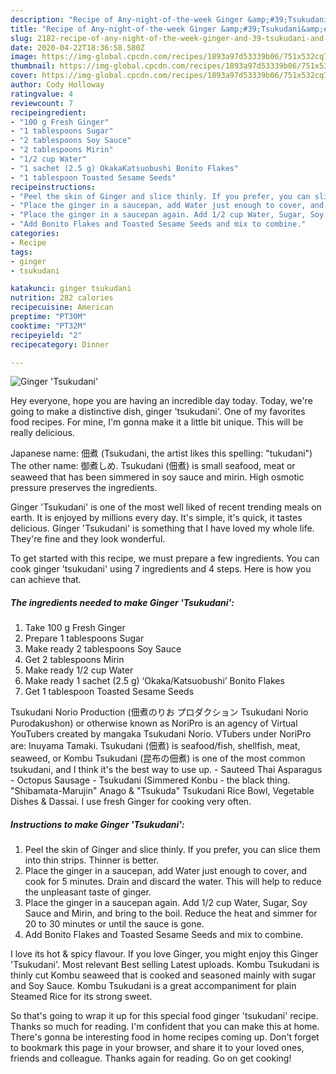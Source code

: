 ```yaml
---
description: "Recipe of Any-night-of-the-week Ginger &amp;#39;Tsukudani&amp;#39;"
title: "Recipe of Any-night-of-the-week Ginger &amp;#39;Tsukudani&amp;#39;"
slug: 2182-recipe-of-any-night-of-the-week-ginger-and-39-tsukudani-and-39
date: 2020-04-22T18:36:58.580Z
image: https://img-global.cpcdn.com/recipes/1893a97d53339b06/751x532cq70/ginger-tsukudani-recipe-main-photo.jpg
thumbnail: https://img-global.cpcdn.com/recipes/1893a97d53339b06/751x532cq70/ginger-tsukudani-recipe-main-photo.jpg
cover: https://img-global.cpcdn.com/recipes/1893a97d53339b06/751x532cq70/ginger-tsukudani-recipe-main-photo.jpg
author: Cody Holloway
ratingvalue: 4
reviewcount: 7
recipeingredient:
- "100 g Fresh Ginger"
- "1 tablespoons Sugar"
- "2 tablespoons Soy Sauce"
- "2 tablespoons Mirin"
- "1/2 cup Water"
- "1 sachet (2.5 g) OkakaKatsuobushi Bonito Flakes"
- "1 tablespoon Toasted Sesame Seeds"
recipeinstructions:
- "Peel the skin of Ginger and slice thinly. If you prefer, you can slice them into thin strips. Thinner is better."
- "Place the ginger in a saucepan, add Water just enough to cover, and cook for 5 minutes. Drain and discard the water. This will help to reduce the unpleasant taste of ginger."
- "Place the ginger in a saucepan again. Add 1/2 cup Water, Sugar, Soy Sauce and Mirin, and bring to the boil. Reduce the heat and simmer for 20 to 30 minutes or until the sauce is gone."
- "Add Bonito Flakes and Toasted Sesame Seeds and mix to combine."
categories:
- Recipe
tags:
- ginger
- tsukudani

katakunci: ginger tsukudani 
nutrition: 282 calories
recipecuisine: American
preptime: "PT30M"
cooktime: "PT32M"
recipeyield: "2"
recipecategory: Dinner

---
```



![Ginger &#39;Tsukudani&#39;](https://img-global.cpcdn.com/recipes/1893a97d53339b06/751x532cq70/ginger-tsukudani-recipe-main-photo.jpg)

Hey everyone, hope you are having an incredible day today. Today, we're going to make a distinctive dish, ginger &#39;tsukudani&#39;. One of my favorites food recipes. For mine, I'm gonna make it a little bit unique. This will be really delicious.

Japanese name: 佃煮 (Tsukudani, the artist likes this spelling: &#34;tukudani&#34;) The other name: 御煮しめ. Tsukudani (佃煮) is small seafood, meat or seaweed that has been simmered in soy sauce and mirin. High osmotic pressure preserves the ingredients.

Ginger &#39;Tsukudani&#39; is one of the most well liked of recent trending meals on earth. It is enjoyed by millions every day. It's simple, it's quick, it tastes delicious. Ginger &#39;Tsukudani&#39; is something that I have loved my whole life. They're fine and they look wonderful.


To get started with this recipe, we must prepare a few ingredients. You can cook ginger &#39;tsukudani&#39; using 7 ingredients and 4 steps. Here is how you can achieve that.

<!--inarticleads1-->

##### The ingredients needed to make Ginger &#39;Tsukudani&#39;:

1. Take 100 g Fresh Ginger
1. Prepare 1 tablespoons Sugar
1. Make ready 2 tablespoons Soy Sauce
1. Get 2 tablespoons Mirin
1. Make ready 1/2 cup Water
1. Make ready 1 sachet (2.5 g) ‘Okaka/Katsuobushi’ Bonito Flakes
1. Get 1 tablespoon Toasted Sesame Seeds


Tsukudani Norio Production (佃煮のりお プロダクション Tsukudani Norio Purodakushon) or otherwise known as NoriPro is an agency of Virtual YouTubers created by mangaka Tsukudani Norio. VTubers under NoriPro are: Inuyama Tamaki. Tsukudani (佃煮) is seafood/fish, shellfish, meat, seaweed, or Kombu Tsukudani (昆布の佃煮) is one of the most common tsukudani, and I think it&#39;s the best way to use up. - Sauteed Thai Asparagus - Octopus Sausage - Tsukudani (Simmered Konbu - the black thing. &#34;Shibamata-Marujin&#34; Anago &amp; &#34;Tsukuda&#34; Tsukudani Rice Bowl, Vegetable Dishes &amp; Dassai. I use fresh Ginger for cooking very often. 

<!--inarticleads2-->

##### Instructions to make Ginger &#39;Tsukudani&#39;:

1. Peel the skin of Ginger and slice thinly. If you prefer, you can slice them into thin strips. Thinner is better.
1. Place the ginger in a saucepan, add Water just enough to cover, and cook for 5 minutes. Drain and discard the water. This will help to reduce the unpleasant taste of ginger.
1. Place the ginger in a saucepan again. Add 1/2 cup Water, Sugar, Soy Sauce and Mirin, and bring to the boil. Reduce the heat and simmer for 20 to 30 minutes or until the sauce is gone.
1. Add Bonito Flakes and Toasted Sesame Seeds and mix to combine.


I love its hot &amp; spicy flavour. If you love Ginger, you might enjoy this Ginger &#39;Tsukudani&#39;. Most relevant Best selling Latest uploads. Kombu Tsukudani is thinly cut Kombu seaweed that is cooked and seasoned mainly with sugar and Soy Sauce. Kombu Tsukudani is a great accompaniment for plain Steamed Rice for its strong sweet. 

So that's going to wrap it up for this special food ginger &#39;tsukudani&#39; recipe. Thanks so much for reading. I'm confident that you can make this at home. There's gonna be interesting food in home recipes coming up. Don't forget to bookmark this page in your browser, and share it to your loved ones, friends and colleague. Thanks again for reading. Go on get cooking!
